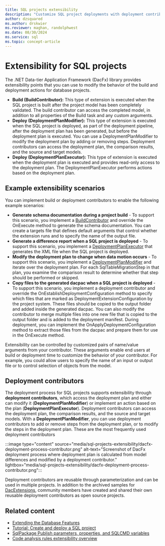 ```yaml
---
title: SQL projects extensibility
description: "Customize SQL project deployments with deployment contributors."
author: dzsquared
ms.author: drskwier
ms.reviewer: maghan, randolphwest
ms.date: 08/30/2024
ms.service: sql
ms.topic: concept-article
---
```


# Extensibility for SQL projects

The .NET Data-tier Application Framework (DacFx) library provides extensibility points that you can use to modify the behavior of the build and deployment actions for database projects.

- **Build (BuildContributor):** This type of extension is executed when the SQL project is built after the project model has been completely validated. The build contributor can access the completed model, in addition to all properties of the Build task and any custom arguments.
- **Deploy (DeploymentPlanModifier):** This type of extension is executed when the SQL project is deployed, as part of the deployment pipeline, after the deployment plan has been generated, but before the deployment plan is executed. You can use a DeploymentPlanModifier to modify the deployment plan by adding or removing steps. Deployment contributors can access the deployment plan, the comparison results, and the source and target models.
- **Deploy (DeploymentPlanExecutor):** This type of extension is executed when the deployment plan is executed and provides read-only access to the deployment plan. The DeploymentPlanExecutor performs actions based on the deployment plan.

## Example extensibility scenarios

You can implement build or deployment contributors to enable the following example scenarios:

- **Generate schema documentation during a project build** - To support this scenario, you implement a [BuildContributor](/dotnet/api/microsoft.sqlserver.dac.deployment.buildcontributor) and override the OnExecute method to generate the schema documentation. You can create a targets file that defines default arguments that control whether the extension runs and to specify the name of the output file.
- **Generate a difference report when a SQL project is deployed** - To support this scenario, you implement a [DeploymentPlanExecutor](/dotnet/api/microsoft.sqlserver.dac.deployment.deploymentplanexecutor) that generates the XML file when the SQL project is deployed.
- **Modify the deployment plan to change when data motion occurs** - To support this scenario, you implement a [DeploymentPlanModifier](/dotnet/api/microsoft.sqlserver.dac.deployment.deploymentplanmodifier) and iterate over the deployment plan. For each SqlTableMigrationStep in that plan, you examine the comparison result to determine whether that step should be performed or skipped.
- **Copy files to the generated dacpac when a SQL project is deployed** - To support this scenario, you implement a deployment contributor and override the OnEstablishDeploymentConfiguration method to specify which files that are marked as DeploymentExtensionConfiguration by the project system. These files should be copied to the output folder and added inside the generated dacpac. You can also modify the contributor to merge multiple files into one new file that is copied to the output folder and is added to the deployment manifest. During deployment, you can implement the OnApplyDeploymentConfiguration method to extract those files from the dacpac and prepare them for use in the OnExecute method.

Extensibility can be controlled by customized pairs of name/value arguments from your contributor. These arguments enable end users at build or deployment time to customize the behavior of your contributor. For example, you could allow users to specify the name of an input or output file or to control selection of objects from the model.

## Deployment contributors

The deployment process for SQL projects supports extensibility through **deployment contributors**, which access the deployment plan and either can modify it (**DeploymentPlanModifier**) or implement an action based on the plan (**DeploymentPlanExecutor**). Deployment contributors can access the deployment plan, the comparison results, and the source and target models. With a **DeploymentPlanModifier**, you can use deployment contributors to add or remove steps from the deployment plan, or to modify the steps in the deployment plan. These are the most frequently used deployment contributors

:::image type="content" source="media/sql-projects-extensibility/dacfx-deployment-process-contributor.png" alt-text="Screenshot of DacFx deployment process where deployment plan is calculated from model differences and modified by a deployment contributor." lightbox="media/sql-projects-extensibility/dacfx-deployment-process-contributor.png":::

Deployment contributors are reusable through parameterization and can be used in multiple projects. In addition to the archived samples for [DacExtensions](https://github.com/microsoft/DACExtensions), community members have created and shared their own reusable deployment contributors as open source projects.

## Related content

- [Extending the Database Features](../../../ssdt/extending-the-database-features.md)
- [Tutorial: Create and deploy a SQL project](../tutorials/create-deploy-sql-project.md)
- [SqlPackage Publish parameters, properties, and SQLCMD variables](../../sqlpackage/sqlpackage-publish.md)
- [Code analysis rules extensibility overview](code-analysis-extensibility.md)
